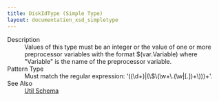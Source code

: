 ```yaml
---
title: DiskIdType (Simple Type)
layout: documentation_xsd_simpletype
---
```

<dl>
  <dt>Description</dt>
  <dd>Values of this type must be an integer or the value of one or more preprocessor variables with the format $(var.Variable) where "Variable" is the name of the preprocessor variable.</dd>
  <dt>Pattern Type</dt>
  <dd>Must match the regular expression: '((\d+)|(\$\(\w+\.(\w|[.])+\)))+'.</dd>
  <dt>See Also</dt>
  <dd>
    <a href="../util">Util Schema</a>
  </dd>
</dl>
